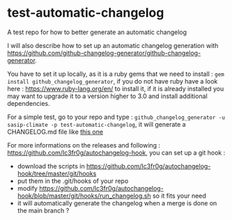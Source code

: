 # test-automatic-changelog
A test repo for how to better generate an automatic changelog

I will also describe how to set up an automatic changelog generation with https://github.com/github-changelog-generator/github-changelog-generator.

You have to set it up locally, as it is a ruby gems that we need to install : ```gem install github_changelog_generator```, if you do not have ruby have a look here : https://www.ruby-lang.org/en/ to install it, if it is already installed you may want to upgrade it to a version higher to 3.0 and install additional dependencies.

For a simple test, go to your repo and type : ```github_changelog_generator -u sasip-climate -p test-automatic-changelog```, it will generate a CHANGELOG.md file like [this one](https://github.com/sasip-climate/test-automatic-changelog/blob/main/CHANGELOG.md)

For more informations on the releases and following : https://github.com/Ic3fr0g/autochangelog-hook, you can set up a git hook :
  - download the scripts in https://github.com/Ic3fr0g/autochangelog-hook/tree/master/git/hooks
  - put them in the .git/hooks of your repo
  - modify https://github.com/Ic3fr0g/autochangelog-hook/blob/master/git/hooks/run_changelog.sh so it fits your need
  - it will automatically generate the changelog when a merge is done on the main branch ?


